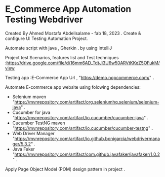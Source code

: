# E_Commerce App Automation Testing Webdriver 

Created By Ahmed Mostafa Abdellsalame - fab 18, 2023 . Create & configure UI Testing Automation Project.

Automate script with java , Gherkin . by using IntelliJ

Project test Scenarios, features list and Test techniques  :https://drive.google.com/file/d/16mm6AD_TdtJi3U6w50ARVtKKeZ5OFukM/view

Testing app :E-Commerce App Url , "https://demo.nopcommerce.com/" .

Automate E-commerce app website using folowing dependencies:

- Selenium maven
"https://mvnrepository.com/artifact/org.seleniumhq.selenium/selenium-java" .
- Cucumber for java
"https://mvnrepository.com/artifact/io.cucumber/cucumber-java" .
- Cucumber TestNG maven
"https://mvnrepository.com/artifact/io.cucumber/cucumber-testng" .
- Web Driver Manager
"https://mvnrepository.com/artifact/io.github.bonigarcia/webdrivermanager/5.3.2" .
- Java Faker
"https://mvnrepository.com/artifact/com.github.javafaker/javafaker/1.0.2" .

Apply Page Object Model (POM) design pattern in project .
